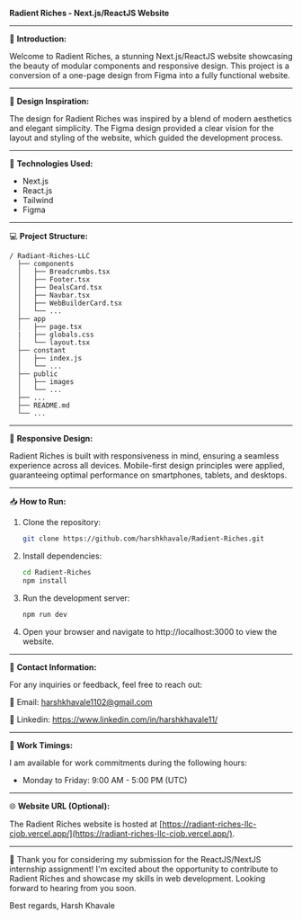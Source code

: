**Radient Riches - Next.js/ReactJS Website**

---

🚀 **Introduction:**

Welcome to Radient Riches, a stunning Next.js/ReactJS website showcasing the beauty of modular components and responsive design. This project is a conversion of a one-page design from Figma into a fully functional website.

---

🎨 **Design Inspiration:**

The design for Radient Riches was inspired by a blend of modern aesthetics and elegant simplicity. The Figma design provided a clear vision for the layout and styling of the website, which guided the development process.

---

🔧 **Technologies Used:**

- Next.js
- React.js
- Tailwind
- Figma

---

💻 **Project Structure:**

```
/ Radiant-Riches-LLC
  ├── components
  │   ├── Breadcrumbs.tsx
  │   ├── Footer.tsx
  │   ├── DealsCard.tsx
  │   ├── Navbar.tsx
  │   ├── WebBuilderCard.tsx
  │   └── ...
  ├── app
  │   ├── page.tsx
  |   ├── globals.css
  │   └── layout.tsx
  ├── constant
  │   ├── index.js
  │   └── ...
  ├── public
  │   ├── images
  │   └── ...
  ├── ...
  ├── README.md
  └── ...
```

---

📱 **Responsive Design:**

Radient Riches is built with responsiveness in mind, ensuring a seamless experience across all devices. Mobile-first design principles were applied, guaranteeing optimal performance on smartphones, tablets, and desktops.

---

📥 **How to Run:**

1. Clone the repository:

   ```bash
   git clone https://github.com/harshkhavale/Radient-Riches.git
   ```

2. Install dependencies:

   ```bash
   cd Radient-Riches
   npm install
   ```

3. Run the development server:

   ```bash
   npm run dev
   ```

4. Open your browser and navigate to http://localhost:3000 to view the website.

---

🌟 **Contact Information:**

For any inquiries or feedback, feel free to reach out:

📧 Email: harshkhavale1102@gmail.com

🔗 Linkedin: https://www.linkedin.com/in/harshkhavale11/

---

📆 **Work Timings:**

I am available for work commitments during the following hours:

- Monday to Friday: 9:00 AM - 5:00 PM (UTC)

---

🌐 **Website URL (Optional):**

The Radient Riches website is hosted at [https://radiant-riches-llc-cjob.vercel.app/](https://radiant-riches-llc-cjob.vercel.app/).

---

🚀 Thank you for considering my submission for the ReactJS/NextJS internship assignment! I'm excited about the opportunity to contribute to Radient Riches and showcase my skills in web development. Looking forward to hearing from you soon.

Best regards,
Harsh Khavale
